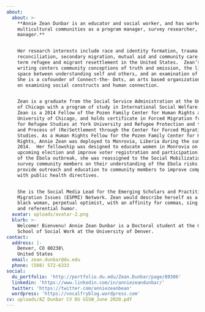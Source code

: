```yaml
---
about:
  about: >-
    **Annie Zean Dunbar is an educator and social worker, and has worked in
    multicultural communities as a program manager, survey researcher, and case
    manager.**


    Her research interests include race and identity formation, trauma and
    reconciliation, secondary migration, mutual aid and community care, and long
    term refugee and migrant resettlement in the United States.  Zean’s creative
    writing centers community conceptions of truth and omission, the liminal
    space between understanding self and others, and an examination of memory.
    She is a cofounder of Connect-the- Dots, an arts based organization focused
    on examining social constructs and human connection. 


    Zean is a graduate from the Social Service Administration at the University
    of Chicago with a program of study in International Social Welfare. Annie
    Zean is a 2014 Fellow of the Pozen Family Center for Human Rights at the
    University of Chicago, and holds certificate in Forced Migration from Center
    for Refugee Studies at York University and Refugee Protection and the Rights
    and Process of (Re)Settlement through the Center for Forced Migration
    Studies. As a Human Rights Fellow for the Pozen Family Center for Human
    Rights, Annie Zean was deployed to Monrovia, Liberia during the summer of
    2014.  Her fellowship was designed to educate women in Monrovia on the
    upcoming election and improve voter registration and participation.  Because
    of the Ebola outbreak, she was reassigned to the Social Mobilization team to
    survey community members on their understanding of the Ebola risks and
    provide outreach and education to community members to improve compliance
    with public health directives. 


    She is the Social Media Lead for the Emerging Scholars and Practitioner on
    Migration Issues (ESPMI) Network. Zean would describe herself as a post-goth
    black woman, perpetual optimist, with an affinity for commas, sing alongs,
    and referential humor.
  avatar: uploads/avatar-2.png
  blurb: >-
    Welcome! Bienvenu! Annie Zean Dunbar is a Doctoral student at the Graduate
    School of Social Work at the University of Denver.
contact:
  address: |-
    Denver, CO 80238\
    United States
  email: zean.dunbar@du.edu
  phone: (508) 572-6333
social:
  du_portfolio: 'http://portfolio.du.edu/Zean.Dunbar/page/89306'
  linkedin: 'https://www.linkedin.com/in/anniezeandunbar/'
  twitter: 'https://twitter.com/anniezeanbean'
  wordpress: 'https://vocalfryblog.wordpress.com'
cv: uploads/AZ Dunbar CV DU GSSW_June 2020.pdf
---
```


